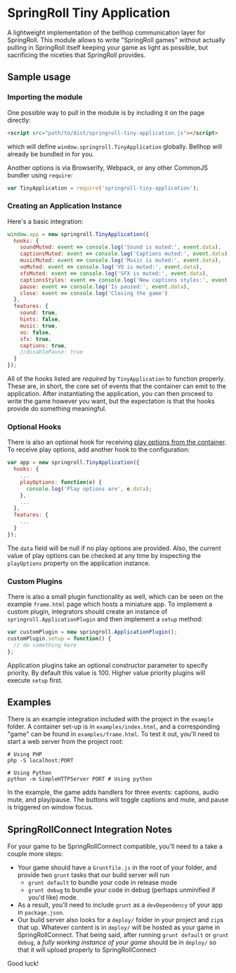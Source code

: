 # SpringRoll Tiny Application
A lightweight implementation of the bellhop communication layer for SpringRoll.
This module allows to write "SpringRoll games" without actually pulling in SpringRoll itself keeping your game as light as possible, but sacrificing the niceties that SpringRoll provides.

## Sample usage
### Importing the module
One possible way to pull in the module is by including it on the page directly:
```html
<script src="path/to/dist/springroll-tiny-application.js"></script>
```
which will define `window.springroll.TinyApplication` globally. Bellhop will already be bundled in for you.

Another options is via Browserify, Webpack, or any other CommonJS bundler using `require`:
```javascript
var TinyApplication = require('springroll-tiny-application');
```

### Creating an Application Instance
Here's a basic integration:
```javascript
window.app = new springroll.TinyApplication({
  hooks: {
    soundMuted: event => console.log('Sound is muted:', event.data),
    captionsMuted: event => console.log('Captions muted:', event.data),
    musicMuted: event => console.log('Music is muted:', event.data),
    voMuted: event => console.log('VO is muted:', event.data),
    sfxMuted: event => console.log('SFX is muted:', event.data),
    captionsStyles: event => console.log('New captions styles:', event.data),
    pause: event => console.log('Is paused:', event.data),
    close: event => console.log('Closing the game')
  },
  features: {
    sound: true,
    hints: false,
    music: true,
    vo: false,
    sfx: true,
    captions: true,
    //disablePause: true
  }
});
```

All of the hooks listed are _required_ by `TinyApplication` to function properly.
These are, in short, the core set of events that the container can emit to the application.
After instantiating the application, you can then proceed to write the game however you want, but the expectation is that the hooks provide do something meaningful.

### Optional Hooks
There is also an optional hook for receiving [play options from the container](https://github.com/SpringRoll/SpringRollContainer#play-options).
To receive play options, add another hook to the configuration:

```javascript
var app = new springroll.TinyApplication({
  hooks: {
    ...
    playOptions: function(e) {
      console.log('Play options are', e.data);
    },
    ...
  },
  features: {
    ...
  }
});
```

The `data` field will be null if no play options are provided. Also, the current value of play options can be checked at any time by inspecting the `playOptions` property on the application instance.

### Custom Plugins
There is also a small plugin functionality as well, which can be seen on the example `frame.html` page which hosts a miniature app.
To implement a custom plugin, integrators should create an instance of `springroll.ApplicationPlugin` and then implement a `setup` method:

```javascript
var customPlugin = new springroll.ApplicationPlugin();
customPlugin.setup = function() {
  // do something here
};
```

Application plugins take an optional constructor parameter to specify priority. By default this value is 100. Higher value priority plugins will execute `setup` first.

## Examples
There is an example integration included with the project in the `example` folder. A container set-up is in
`examples/index.html`, and a corresponding "game" can be found in `examples/frame.html`. To test it out, you'll need to
start a web server from the project root:

```
# Using PHP
php -S localhost:PORT

# Using Python
python -m SimpleHTTPServer PORT # Using python
```

In the example, the game adds handlers for three events: captions, audio mute, and play/pause. The buttons will toggle
captions and mute, and pause is triggered on window focus.

## SpringRollConnect Integration Notes
For your game to be SpringRollConnect compatible, you'll need to a take a couple more steps:
- Your game should have a `Gruntfile.js` in the root of your folder, and provide two `grunt` tasks that our build server will run
  - `grunt default` to bundle your code in release mode
  - `grunt debug` to bundle your code in debug (perhaps unminified if you'd like) mode.
- As a result, you'll need to include `grunt` as a `devDependency` of your app in `package.json`.
- Our build server also looks for a `deploy/` folder in your project and `zip`s that up. Whatever content is in
  `deploy/` will be hosted as your game in SpringRollConnect. That being said, after running `grunt default` or
  `grunt debug`, a _fully working instance of your game_ should be in `deploy/` so that it will upload properly to
  SpringRollConnect

Good luck!
